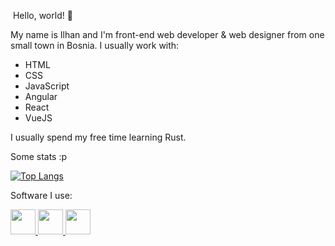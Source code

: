 &nbsp;Hello, world! 👋

My name is Ilhan and I'm front-end web developer & web designer from one small town in Bosnia.
I usually work with:
- HTML
- CSS
- JavaScript
- Angular
- React
- VueJS

I usually spend my free time learning Rust.

Some stats :p 

[![Top Langs](https://github-readme-stats.vercel.app/api/top-langs/?username=ilh0&theme=dark&layout=compact)](https://github.com/anuraghazra/github-readme-stats)

Software I use:

<a href=https://www.mozilla.org/en/firefox>
<img src=[https://www.mozilla.org/media/protocol/img/logos/firefox/browser/logo-lg-high-res.fbc7ffbb50fd.png](https://upload.wikimedia.org/wikipedia/commons/thumb/3/30/Firefox_Developer_Edition_logo%2C_2019.svg/998px-Firefox_Developer_Edition_logo%2C_2019.svg.png) width=40px height=40px>
</a>

<a href=https://code.visualstudio.com/>
<img src= https://upload.wikimedia.org/wikipedia/commons/thumb/9/9a/Visual_Studio_Code_1.35_icon.svg/75px-Visual_Studio_Code_1.35_icon.svg.png width=40px height=40px>
</a>

<a href= https://www.microsoft.com/en-us/windows>
<img src=https://seeklogo.com/images/W/windows-11-icon-logo-6C39629E45-seeklogo.com.png width=40px height=40px>
</a>
